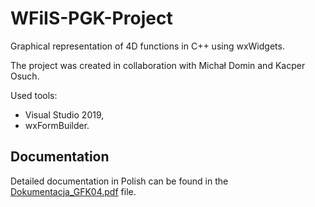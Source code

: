 # WFiIS-PGK-Project
Graphical representation of 4D functions in C++ using wxWidgets.

The project was created in collaboration with Michał Domin and Kacper Osuch.

Used tools:
- Visual Studio 2019,
- wxFormBuilder.

## Documentation

Detailed documentation in Polish can be found in the [Dokumentacja_GFK04.pdf](doc/Dokumentacja.pdf) file.
